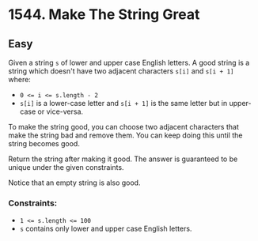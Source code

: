 # 1544. Make The String Great

## Easy

Given a string `s` of lower and upper case English letters. A good string is a string which doesn't have two adjacent
characters `s[i]` and `s[i + 1]` where:

- `0 <= i <= s.length - 2`
- `s[i]` is a lower-case letter and `s[i + 1]` is the same letter but in upper-case or vice-versa.

To make the string good, you can choose two adjacent characters that make the string bad and remove them. You can keep
doing this until the string becomes good.

Return the string after making it good. The answer is guaranteed to be unique under the given constraints.

Notice that an empty string is also good.

### Constraints:

- `1 <= s.length <= 100`
- `s` contains only lower and upper case English letters.
